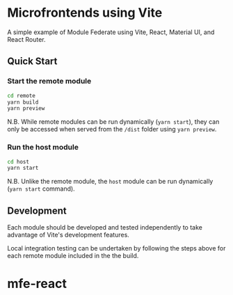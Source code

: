 # Microfrontends using Vite

A simple example of Module Federate using Vite, React, Material UI, and React Router.

## Quick Start

### Start the remote module

```bash
cd remote
yarn build
yarn preview
```

N.B. While remote modules can be run dynamically (`yarn start`), they can only be accessed when served from the `/dist` folder using `yarn preview`.

### Run the host module

```bash
cd host
yarn start
```

N.B. Unlike the remote module, the `host` module can be run dynamically (`yarn start` command).

## Development

Each module should be developed and tested independently to take advantage of Vite's development features.

Local integration testing can be undertaken by following the steps above for each remote module included in the the build.
# mfe-react
